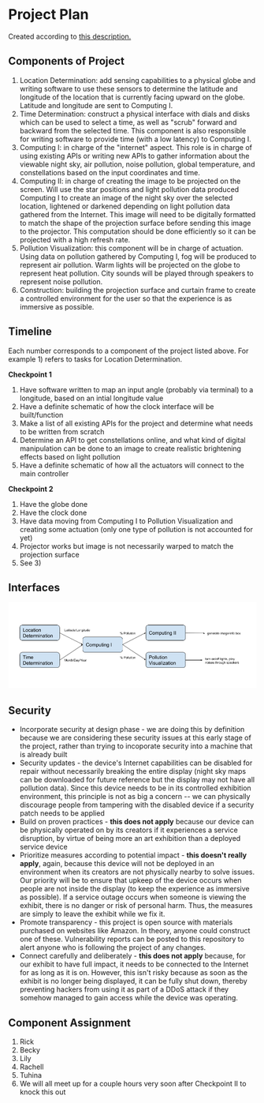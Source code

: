 # Project Plan
Created according to [this description.](https://github.com/gwu-iot/collaboration/blob/master/project_criteria.md#timeline)

## Components of Project
1. Location Determination: add sensing capabilities to a physical globe and writing software to use these sensors to determine the latitude and longitude of the location that is currently facing upward on the globe. Latitude and longitude are sent to Computing I.
2. Time Determination: construct a physical interface with dials and disks which can be used to select a time, as well as "scrub" forward and backward from the selected time. This component is also responsible for writing software to provide time (with a low latency) to Computing I.
3. Computing I: in charge of the "internet" aspect. This role is in charge of using existing APIs or writing new APIs to gather information about the viewable night sky, air pollution, noise pollution, global temperature, and constellations based on the input coordinates and time.
4. Computing II: in charge of creating the image to be projected on the screen. Will use the star positions and light pollution data produced Computing I to create an image of the night sky over the selected location, lightened or darkened depending on light pollution data gathered from the Internet. This image will need to be digitally formatted to match the shape of the projection surface before sending this image to the projector. This computation should be done efficiently so it can be projected with a high refresh rate.
5. Pollution Visualization: this component will be in charge of actuation. Using data on pollution gathered by Computing I, fog will be produced to represent air pollution. Warm lights will be projected on the globe to represent heat pollution. City sounds will be played through speakers to represent noise pollution.
6. Construction: building the projection surface and curtain frame to create a controlled environment for the user so that the experience is as immersive as possible.

## Timeline
Each number corresponds to a component of the project listed above. For example 1) refers to tasks for Location Determination.

**Checkpoint 1**
1. Have software written to map an input angle (probably via terminal) to a longitude, based on an intial longitude value
2. Have a definite schematic of how the clock interface will be built/function
3. Make a list of all existing APIs for the project and determine what needs to be written from scratch
4. Determine an API to get constellations online, and what kind of digital manipulation can be done to an image to create realistic brightening effects based on light pollution
5. Have a definite schematic of how all the actuators will connect to the main controller

**Checkpoint 2**
1. Have the globe done
2. Have the clock done
3. Have data moving from Computing I to Pollution Visualization and creating some actuation (only one type of pollution is not accounted for yet)
4. Projector works but image is not necessarily warped to match the projection surface
5. See 3)

## Interfaces

![Image of our anticpacted overall interface](interface.png)

## Security
- Incorporate security at design phase - we are doing this by definition because we are considering these security issues at this early stage of the project, rather than trying to incoporate security into a machine that is already built
- Security updates - the device's Internet capabilities can be disabled for repair without necessarily breaking the entire display (night sky maps can be downloaded for future reference but the display may not have all pollution data). Since this device needs to be in its controlled exhibition environment, this principle is not as big a concern -- we can physically discourage people from tampering with the disabled device if a security patch needs to be applied
- Build on proven practices - **this does not apply** because our device can be physically operated on by its creators if it experiences a service disruption, by virtue of being more an art exhibition than a deployed service device
- Prioritize measures according to potential impact - **this doesn't really apply**, again, because this device will not be deployed in an environment when its creators are not physically nearby to solve issues. Our priority will be to ensure that upkeep of the device occurs when people are not inside the display (to keep the experience as immersive as possible). If a service outage occurs when someone is viewing the exhibit, there is no danger or risk of personal harm. Thus, the measures are simply to leave the exhibit while we fix it.
- Promote transparency - this project is open source with materials purchased on websites like Amazon. In theory, anyone could construct one of these. Vulnerability reports can be posted to this repository to alert anyone who is following the project of any changes.
- Connect carefully and deliberately - **this does not apply** because, for our exhibit to have full impact, it needs to be connected to the Internet for as long as it is on. However, this isn't risky because as soon as the exhibit is no longer being displayed, it can be fully shut down, thereby preventing hackers from using it as part of a DDoS attack if they somehow managed to gain access while the device was operating.

## Component Assignment
1. Rick
2. Becky
3. Lily
4. Rachell
5. Tuhina
6. We will all meet up for a couple hours very soon after Checkpoint II to knock this out
